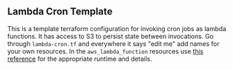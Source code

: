 ## Lambda Cron Template
This is a template terraform configuration for invoking cron
jobs as lambda functions. It has access to S3 to persist state between invocations. Go through `lambda-cron.tf` and everywhere it says "edit me" add names for your own resources. In the `aws_lambda_function` resources use [this reference](https://www.terraform.io/docs/providers/aws/r/lambda_function.html) for the appropriate runtime and details. 
